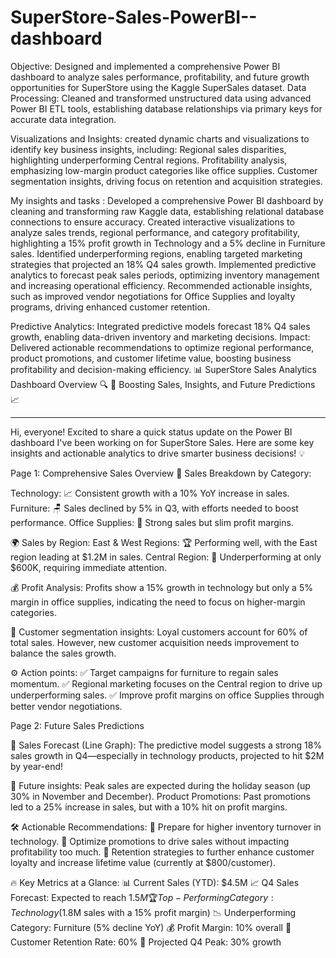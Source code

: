 # SuperStore-Sales-PowerBI--dashboard

Objective:
Designed and implemented a comprehensive Power BI dashboard to analyze sales performance, profitability, and future growth opportunities for SuperStore using the Kaggle SuperSales dataset.
Data Processing: Cleaned and transformed unstructured data using advanced Power BI ETL tools, establishing database relationships via primary keys for accurate data integration.

Visualizations and Insights: 
created dynamic charts and visualizations to identify key business insights, including:
Regional sales disparities, highlighting underperforming Central regions.
Profitability analysis, emphasizing low-margin product categories like office supplies.
Customer segmentation insights, driving focus on retention and acquisition strategies.

My insights and tasks :
Developed a comprehensive Power BI dashboard by cleaning and transforming raw Kaggle data, establishing relational database connections to ensure accuracy.
Created interactive visualizations to analyze sales trends, regional performance, and category profitability, highlighting a 15% profit growth in Technology and a 5% decline in Furniture sales.
Identified underperforming regions, enabling targeted marketing strategies that projected an 18% Q4 sales growth.
Implemented predictive analytics to forecast peak sales periods, optimizing inventory management and increasing operational efficiency.
Recommended actionable insights, such as improved vendor negotiations for Office Supplies and loyalty programs, driving enhanced customer retention.

Predictive Analytics: 
Integrated predictive models forecast 18% Q4 sales growth, enabling data-driven inventory and marketing decisions.
Impact: Delivered actionable recommendations to optimize regional performance, product promotions, and customer lifetime value, boosting business profitability and decision-making efficiency.
📊 SuperStore Sales Analytics Dashboard Overview 🔍
🚀 Boosting Sales, Insights, and Future Predictions 📈


______________________________________________________________________________________________________________________________________________________________________________________________________

Hi, everyone! Excited to share a quick status update on the Power BI dashboard I've been working on for SuperStore Sales. Here are some key insights and actionable analytics to drive smarter business decisions! 💡

Page 1: Comprehensive Sales Overview
🛒 Sales Breakdown by Category:

Technology: 📈 Consistent growth with a 10% YoY increase in sales.
Furniture: 🪑 Sales declined by 5% in Q3, with efforts needed to boost performance.
Office Supplies: 📂 Strong sales but slim profit margins.

🌍 Sales by Region:
East & West Regions: 🏆 Performing well, with the East region leading at $1.2M in sales.
Central Region: 🚨 Underperforming at only $600K, requiring immediate attention.

💰 Profit Analysis:
Profits show a 15% growth in technology but only a 5% margin in office supplies, indicating the need to focus on higher-margin categories.

👥 Customer segmentation insights:
Loyal customers account for 60% of total sales. However, new customer acquisition needs improvement to balance the sales growth.

⚙️ Action points:
✅ Target campaigns for furniture to regain sales momentum.
✅ Regional marketing focuses on the Central region to drive up underperforming sales.
✅ Improve profit margins on office Supplies through better vendor negotiations.


Page 2: Future Sales Predictions

📅 Sales Forecast (Line Graph):
The predictive model suggests a strong 18% sales growth in Q4—especially in technology products, projected to hit $2M by year-end!

🔮 Future insights:
Peak sales are expected during the holiday season (up 30% in November and December).
Product Promotions: Past promotions led to a 25% increase in sales, but with a 10% hit on profit margins.

🛠️ Actionable Recommendations:
🔧 Prepare for higher inventory turnover in technology.
🎯 Optimize promotions to drive sales without impacting profitability too much.
🔑 Retention strategies to further enhance customer loyalty and increase lifetime value (currently at $800/customer).

🔥 Key Metrics at a Glance:
📊 Current Sales (YTD): $4.5M
📈 Q4 Sales Forecast: Expected to reach $1.5M
🏆 Top-Performing Category: Technology ($1.8M sales with a 15% profit margin)
📉 Underperforming Category: Furniture (5% decline YoY)
💰 Profit Margin: 10% overall
👥 Customer Retention Rate: 60%
📅 Projected Q4 Peak: 30% growth
